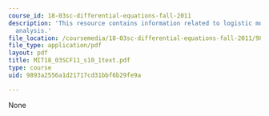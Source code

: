 ```yaml
---
course_id: 18-03sc-differential-equations-fall-2011
description: 'This resource contains information related to logistic model: qualitative
  analysis.'
file_location: /coursemedia/18-03sc-differential-equations-fall-2011/9893a2556a1d21717cd31bbf6b29fe9a_MIT18_03SCF11_s10_1text.pdf
file_type: application/pdf
layout: pdf
title: MIT18_03SCF11_s10_1text.pdf
type: course
uid: 9893a2556a1d21717cd31bbf6b29fe9a

---
```

None